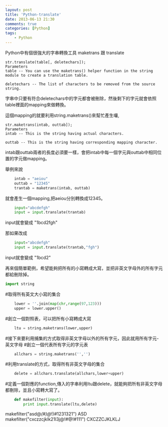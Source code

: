 ```yaml
---
layout: post
title: 'Python-translate'
date: 2013-06-13 21:30
comments: true
categories: [Python]
tags:
	- Python
---
```


Python中有個很強大的字串轉換工具 maketrans 跟 translate


	str.translate(table[, deletechars]);
	Parameters
	table -- You can use the maketrans() helper function in the string module to create a translation table.
	
	deletechars -- The list of characters to be removed from the source string.

字串中只要有符合deletechars中的字元都會被刪除，然後剩下的字元就會依照table裡面的mapping來做轉換。

這個mapping的就要利用string.maketrans()來幫忙產生囉,

	str.maketrans(intab, outtab]);
	Parameters
	intab -- This is the string having actual characters.
	
	outtab -- This is the string having corresponding mapping character.

intab跟outtab兩者的長度必須要一樣，會把intab中每一個字元與outtab中相同位置的字元做mapping。


舉例來說

<!--more-->

``` python
	intab = "aeiou"
	outtab = "12345"
	trantab = maketrans(intab, outtab)
```	
	

就會產生一個mapping,把aeiou分別轉換成12345。
``` python
	input="abcdefgh"
	input = input.translate(trantab)
```
input就會變成 "1bcd2fgh"

那如果改成
``` python
	input="abcdefgh"
	input = input.translate(trantab,"fgh")
```
input就會變成 "1bcd2"

再來個簡單範例，希望能夠把所有的小寫轉成大寫，並把非英文字母外的所有字元都給刪除掉。

``` python
import string
```



#取得所有英文大小寫的集合
``` python
	lower = ''.join(map(chr,range(97,123)))
	upper = lower.upper()
```
#創立一個對照表，可以把所有小寫轉成大寫
``` python
	ltu = string.maketrans(lower,upper)
```	
#接下來要利用捕集的方式取得非英文字母以外的所有字元，因此就用所有字元-英文字母
#創立一個代表所有字元的字元表
``` python
	allchars = string.maketrans('','')
```
#利用translate的方式，取得所有非英文字母的集合
``` python
	delete = allchars.translate(allchars,lower+upper)
```	
#定義一個對應的function,傳入的字串利用ltu跟delete，就能夠把所有非英文字母都刪除，並且小寫轉大寫了。
``` python
	def makefilter(input):
	    print input.translate(ltu,delete)
```	


makefilter("asd@*(#)@*!)#1231321")
ASD
makefilter("cxczzcjklk21l3j@!#@!#111")
CXCZZCJKLKLJ

